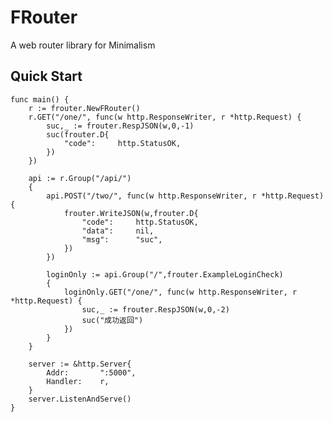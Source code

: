 # FRouter
A web router library for Minimalism

## Quick Start

   	func main() {
    	r := frouter.NewFRouter()
    	r.GET("/one/", func(w http.ResponseWriter, r *http.Request) {
    		suc,_ := frouter.RespJSON(w,0,-1)
    		suc(frouter.D{
    			"code":		http.StatusOK,
    		})
    	})

    	api := r.Group("/api/")
    	{
    		api.POST("/two/", func(w http.ResponseWriter, r *http.Request) {
    			frouter.WriteJSON(w,frouter.D{
    				"code":		http.StatusOK,
    				"data":		nil,
    				"msg":		"suc",
    			})
    		})

    		loginOnly := api.Group("/",frouter.ExampleLoginCheck)
    		{
    			loginOnly.GET("/one/", func(w http.ResponseWriter, r *http.Request) {
    				suc,_ := frouter.RespJSON(w,0,-2)
    				suc("成功返回")
    			})
    		}
    	}

    	server := &http.Server{
    		Addr:		":5000",
    		Handler:	r,
    	}
    	server.ListenAndServe()
    }